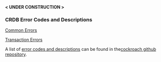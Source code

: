 
 **< UNDER CONSTRUCTION >**

### CRDB Error Codes and Descriptions


[Common Errors](https://www.cockroachlabs.com/docs/stable/common-errors.html)

[Transaction Errors](https://www.cockroachlabs.com/docs/stable/transaction-retry-error-reference.html#error-reference)

A list of [error codes and descriptions](https://github.com/cockroachdb/cockroach/blob/master/pkg/sql/pgwire/pgcode/errcodes.txt) can be found in the[cockroach github repository](https://github.com/cockroachdb/cockroach).


